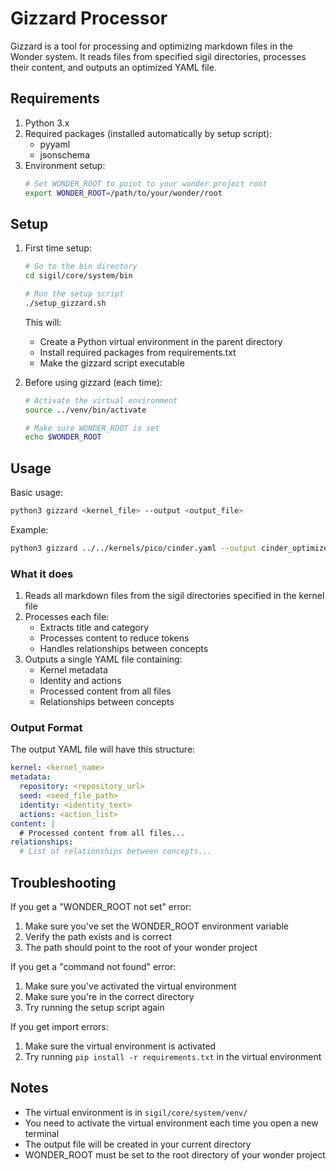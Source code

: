 # Gizzard Processor

Gizzard is a tool for processing and optimizing markdown files in the Wonder system. It reads files from specified sigil directories, processes their content, and outputs an optimized YAML file.

## Requirements

1. Python 3.x
2. Required packages (installed automatically by setup script):
   - pyyaml
   - jsonschema
3. Environment setup:
   ```bash
   # Set WONDER_ROOT to point to your wonder project root
   export WONDER_ROOT=/path/to/your/wonder/root
   ```

## Setup

1. First time setup:
   ```bash
   # Go to the bin directory
   cd sigil/core/system/bin
   
   # Run the setup script
   ./setup_gizzard.sh
   ```
   This will:
   - Create a Python virtual environment in the parent directory
   - Install required packages from requirements.txt
   - Make the gizzard script executable

2. Before using gizzard (each time):
   ```bash
   # Activate the virtual environment
   source ../venv/bin/activate
   
   # Make sure WONDER_ROOT is set
   echo $WONDER_ROOT
   ```

## Usage

Basic usage:
```bash
python3 gizzard <kernel_file> --output <output_file>
```

Example:
```bash
python3 gizzard ../../kernels/pico/cinder.yaml --output cinder_optimized.yaml
```

### What it does

1. Reads all markdown files from the sigil directories specified in the kernel file
2. Processes each file:
   - Extracts title and category
   - Processes content to reduce tokens
   - Handles relationships between concepts
3. Outputs a single YAML file containing:
   - Kernel metadata
   - Identity and actions
   - Processed content from all files
   - Relationships between concepts

### Output Format

The output YAML file will have this structure:
```yaml
kernel: <kernel_name>
metadata:
  repository: <repository_url>
  seed: <seed_file_path>
  identity: <identity_text>
  actions: <action_list>
content: |
  # Processed content from all files...
relationships:
  # List of relationships between concepts...
```

## Troubleshooting

If you get a "WONDER_ROOT not set" error:
1. Make sure you've set the WONDER_ROOT environment variable
2. Verify the path exists and is correct
3. The path should point to the root of your wonder project

If you get a "command not found" error:
1. Make sure you've activated the virtual environment
2. Make sure you're in the correct directory
3. Try running the setup script again

If you get import errors:
1. Make sure the virtual environment is activated
2. Try running `pip install -r requirements.txt` in the virtual environment

## Notes

- The virtual environment is in `sigil/core/system/venv/`
- You need to activate the virtual environment each time you open a new terminal
- The output file will be created in your current directory
- WONDER_ROOT must be set to the root directory of your wonder project 